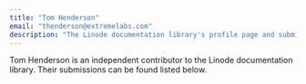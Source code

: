 ```yaml
---
title: "Tom Henderson"
email: "thenderson@extremelabs.com"
description: "The Linode documentation library's profile page and submission listing for Tom Henderson"
---
```


Tom Henderson is an independent contributor to the Linode documentation library. Their submissions can be found listed below.
